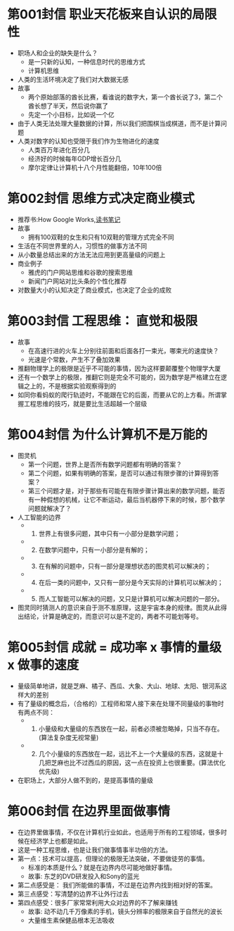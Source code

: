 # 第001封信 职业天花板来自认识的局限性
* 职场人和企业的缺失是什么？
  * 是一只新的认知，一种信息时代的思维方式
  * 计算机思维
* 人类的生活环境决定了我们对大数据无感
* 故事
  * 两个原始部落的酋长比赛，看谁说的数字大，第一个酋长说了3，第二个酋长想了半天，然后说你赢了
  * 先定一个小目标，比如说一个亿
* 由于人类无法处理大量数据的计算，所以我们把围棋当成棋道，而不是计算问题
* 人类对数字的认知也受限于我们作为生物进化的速度
  * 人类百万年进化百分几
  * 经济好的时候每年GDP增长百分几
  * 摩尔定律让计算机十八个月性能翻倍，10年100倍

# 第002封信 思维方式决定商业模式
* 推荐书:How Google Works,[读书笔记](./how_google_works.md)
* 故事
  * 拥有100双鞋的女生和只有10双鞋的管理方式完全不同
* 生活在不同世界里的人，习惯性的做事方法不同
* 从小数量总结出来的方法无法应用到更高量级的问题上
* 商业例子
  * 雅虎的门户网站思维和谷歌的搜索思维
  * 新闻门户网站对比头条的个性化推荐  
* 对数量大小的认知决定了商业模式，也决定了企业的成败

# 第003封信 工程思维： 直觉和极限
* 故事
  * 在高速行进的火车上分别往前面和后面各打一束光，哪束光的速度快？
  * 光速是个常数，产生不了叠加效果
* 推翻物理学上的极限是近乎不可能的事情，因为这样要颠覆整个物理学大厦
* 还有一个数学上的极限，推翻它则是完全不可能的，因为数学是严格建立在逻辑之上的，不是根据实验观察得到的
* 如同你看蚂蚁的爬行轨迹时，不能跟在它的后面，而要从它的上方看。所谓掌握工程思维的技巧，就是要比生活超越一个层级

# 第004封信 为什么计算机不是万能的
* 图灵机
  * 第一个问题，世界上是否所有数学问题都有明确的答案？
  * 第二个问题，如果有明确的答案，是否可以通过有限步骤的计算得到答案？
  * 第三个问题才是，对于那些有可能在有限步骤计算出来的数学问题，能否有一种假想的机械，让它不断运动，最后当机器停下来的时候，那个数学问题就解决了？
* 人工智能的边界
  * 1. 世界上有很多问题，其中只有一小部分是数学问题；
  * 2. 在数学问题中，只有一小部分是有解的；
  * 3. 在有解的问题中，只有一部分是理想状态的图灵机可以解决的；
  * 4. 在后一类的问题中，又只有一部分是今天实际的计算机可以解决的；
  * 5. 而人工智能可以解决的问题，又只是计算机可以解决问题的一部分。
* 图灵同时猜测人的意识来自于测不准原理，这是宇宙本身的规律。图灵从此得出结论，计算是确定的，而意识可以是不定的，两者不可能划等号。

# 第005封信 成就 = 成功率 x 事情的量级 x 做事的速度
* 量级简单地讲，就是芝麻、橘子、西瓜、大象、大山、地球、太阳、银河系这样大的差别
* 有了量级的概念后，（合格的）工程师和常人接下来在处理不同量级的事物时有两点不同：
  * 1. 小量级和大量级的东西放在一起，前者必须被忽略掉，只当不存在。(算法复杂度无视常量)
  * 2. 几个小量级的东西放在一起，远比不上一个大量级的东西，这就是十几把芝麻也比不过西瓜的原因，这一点在投资上也很重要。(算法优化优先级)
* 在职场上，大部分人做不到的，是提高事情的量级

# 第006封信 在边界里面做事情
* 在边界里做事情，不仅在计算机行业如此，也适用于所有的工程领域，很多时候在经济学上也都是如此。
* 这是一种工程思维，也是让我们做事情事半功倍的方法。
* 第一点：技术可以提高，但理论的极限无法突破，不要做徒劳的事情。
  * 标准的本质是什么？就是在边界内尽可能地做好事情。
  * 故事: 东芝的DVD研发投入和Sony的蓝光
* 第二点感受是： 我们所能做的事情，不过是在边界内找到相对好的答案。
* 第三点感受：写清楚的边界不让外行过去
* 第四点感受：很多厂家常常利用大众对边界的不了解来赚钱
  * 故事: 动不动几千万像素的手机，镜头分辨率的极限来自于自然光的波长
  * 大量维生素保健品根本无法吸收

